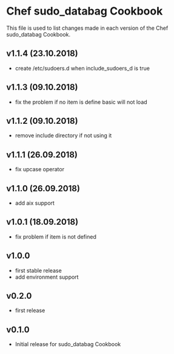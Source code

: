 # Chef sudo_databag Cookbook

This file is used to list changes made in each version of the Chef sudo_databag Cookbook.

## v1.1.4 (23.10.2018)

- create /etc/sudoers.d when include_sudoers_d is true

## v1.1.3 (09.10.2018)

- fix the problem if no item is define basic will not load

## v1.1.2 (09.10.2018)

- remove include directory if not using it

## v1.1.1 (26.09.2018)

- fix upcase operator

## v1.1.0 (26.09.2018)

- add aix support

## v1.0.1 (18.09.2018)

- fix problem if item is not defined

## v1.0.0

- first stable release
- add environment support

## v0.2.0

- first release

## v0.1.0

- Initial release for sudo_databag Cookbook
